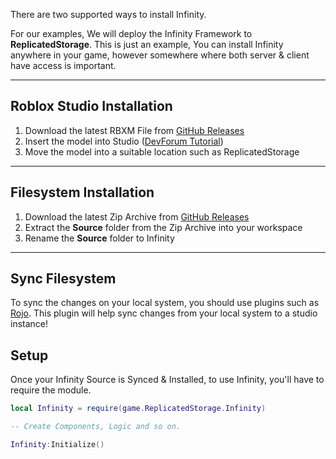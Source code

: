 There are two supported ways to install Infinity. 

For our examples, We will deploy the Infinity Framework to **ReplicatedStorage**. This is just an example, You can install Infinity anywhere in your game, however somewhere where both server & client have access is important.

--------------------------------

## Roblox Studio Installation
1. Download the latest RBXM File from [GitHub Releases](https://github.com/4x8Matrix/InfinityFramework/releases)
2. Insert the model into Studio ([DevForum Tutorial](https://devforum.roblox.com/t/how-to-insert-rbxm-files-to-roblox-studio/464834/3))
3. Move the model into a suitable location such as ReplicatedStorage

--------------------------------

## Filesystem Installation
1. Download the latest Zip Archive from [GitHub Releases](https://github.com/4x8Matrix/InfinityFramework/releases)
2. Extract the **Source** folder from the Zip Archive into your workspace
3. Rename the **Source** folder to Infinity

--------------------------------

## Sync Filesystem

To sync the changes on your local system, you should use plugins such as [Rojo](https://rojo.space). 
This plugin will help sync changes from your local system to a studio instance! 

## Setup
Once your Infinity Source is Synced & Installed, to use Infinity, you'll have to require the module. 

```lua
local Infinity = require(game.ReplicatedStorage.Infinity)

-- Create Components, Logic and so on.

Infinity:Initialize()
```